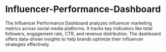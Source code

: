 # Influencer-Performance-Dashboard
The Influencer Performance Dashboard analyzes influencer marketing metrics across social media platforms. It tracks key indicators like total followers, engagement rate, CTR, and revenue distribution. The dashboard offers data-driven insights to help brands optimize their influencer strategies effectively.
